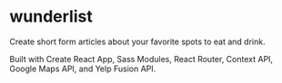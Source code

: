 # wunderlist

Create short form articles about your favorite spots to eat and drink.

Built with Create React App, Sass Modules, React Router, Context API, Google Maps API, and Yelp Fusion API.
